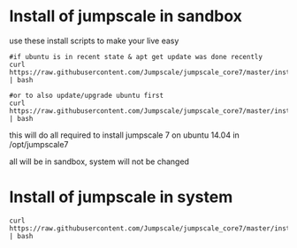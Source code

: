 Install of jumpscale in sandbox
===============================

use these install scripts to make your live easy

```
#if ubuntu is in recent state & apt get update was done recently
curl https://raw.githubusercontent.com/Jumpscale/jumpscale_core7/master/install/install.sh | bash

#or to also update/upgrade ubuntu first
curl https://raw.githubusercontent.com/Jumpscale/jumpscale_core7/master/install/install_updateubuntu.sh | bash
```

this will do all required to install jumpscale 7 on ubuntu 14.04 in /opt/jumpscale7

all will be in sandbox, system will not be changed


Install of jumpscale in system
==============================

```
curl https://raw.githubusercontent.com/Jumpscale/jumpscale_core7/master/install/install_in_system.sh | bash
```

